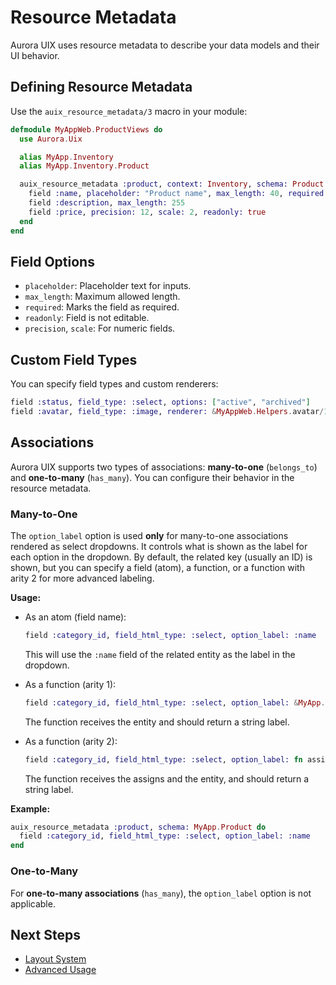 # Resource Metadata

Aurora UIX uses resource metadata to describe your data models and their UI behavior.

## Defining Resource Metadata

Use the `auix_resource_metadata/3` macro in your module:

```elixir
defmodule MyAppWeb.ProductViews do
  use Aurora.Uix

  alias MyApp.Inventory
  alias MyApp.Inventory.Product

  auix_resource_metadata :product, context: Inventory, schema: Product do
    field :name, placeholder: "Product name", max_length: 40, required: true
    field :description, max_length: 255
    field :price, precision: 12, scale: 2, readonly: true
  end
end
```

## Field Options

- `placeholder`: Placeholder text for inputs.
- `max_length`: Maximum allowed length.
- `required`: Marks the field as required.
- `readonly`: Field is not editable.
- `precision`, `scale`: For numeric fields.

## Custom Field Types

You can specify field types and custom renderers:

```elixir
field :status, field_type: :select, options: ["active", "archived"]
field :avatar, field_type: :image, renderer: &MyAppWeb.Helpers.avatar/1
```

## Associations

Aurora UIX supports two types of associations: **many-to-one** (`belongs_to`) and **one-to-many** (`has_many`). You can configure their behavior in the resource metadata.

### Many-to-One

The `option_label` option is used **only** for many-to-one associations rendered as select dropdowns. It controls what is shown as the label for each option in the dropdown. By default, the related key (usually an ID) is shown, but you can specify a field (atom), a function, or a function with arity 2 for more advanced labeling.

**Usage:**

- As an atom (field name):
  ```elixir
  field :category_id, field_html_type: :select, option_label: :name
  ```
  This will use the `:name` field of the related entity as the label in the dropdown.

- As a function (arity 1):
  ```elixir
  field :category_id, field_html_type: :select, option_label: &MyApp.Category.label/1
  ```
  The function receives the entity and should return a string label.

- As a function (arity 2):
  ```elixir
  field :category_id, field_html_type: :select, option_label: fn assigns, entity -> "#{entity.code} - #{entity.name}" end
  ```
  The function receives the assigns and the entity, and should return a string label.

**Example:**

```elixir
auix_resource_metadata :product, schema: MyApp.Product do
  field :category_id, field_html_type: :select, option_label: :name
end
```

### One-to-Many

For **one-to-many associations** (`has_many`), the `option_label` option is not applicable.

## Next Steps
- [Layout System](layouts.md)
- [Advanced Usage](../advanced/advanced_usage.md)
